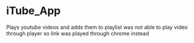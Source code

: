 # iTube_App
Plays youtube videos and adds them to playlist 
was not able to play video through player so link was played through chrome instead
